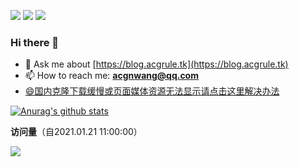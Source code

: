 <!-- [![FOSSA Status](https://app.fossa.com/api/projects/git%2Bgithub.com%2FGamerNoTitle%2FValine-Magic.svg?type=shield)]
(https://app.fossa.com/projects/git%2Bgithub.com%2FGamerNoTitle%2FValine-Magic?ref=badge_shield) -->
![](https://img.shields.io/github/last-commit/acgnwang/acgnwang?style=for-the-badge) 
![](https://img.shields.io/github/repo-size/acgnwang/acgnwang?style=for-the-badge) 
![](https://data.jsdelivr.com/v1/package/gh/acgnwang/acgnwang/badge)

### Hi there 👋
- 💬 Ask me about [https://blog.acgrule.tk](https://blog.acgrule.tk)
- 📫 How to reach me: **acgnwang@qq.com**
- [😄国内克隆下载缓慢或页面媒体资源无法显示请点击这里解决办法](https://www.cnblogs.com/chainsR/p/14191189.html)

[![Anurag's github stats](https://github-readme-stats.vercel.app/api?username=acgnwang)](https://github.com/acgnwang/acgnwang)

**访问量**（自2021.01.21 11:00:00）

![](https://count.getloli.com/get/@acgnwang@acgnwang?theme=gelbooru)
<!--
- 😄 Pronouns: ...
- ⚡ Fun fact: ...
- 🔭 I’m currently working on ...
- 🌱 I’m currently learning ...
- 👯 I’m looking to collaborate on ...
- 🤔 I’m looking for help with ...
<p align="left"><img src="https://devicons.github.io/devicon/devicon.git/icons/docker/docker-original-wordmark.svg" alt="docker" width="20" height="20"/> <img src="https://devicons.github.io/devicon/devicon.git/icons/go/go-original.svg" alt="go" width="20" height="20"/> <img src="https://devicons.github.io/devicon/devicon.git/icons/java/java-original-wordmark.svg" alt="java" width="20" height="20"/> <img src="https://devicons.github.io/devicon/devicon.git/icons/javascript/javascript-original.svg" alt="javascript" width="20" height="20"/> <img src="https://devicons.github.io/devicon/devicon.git/icons/mysql/mysql-original-wordmark.svg" alt="mysql" width="20" height="20"/> <img src="https://devicons.github.io/devicon/devicon.git/icons/redis/redis-original-wordmark.svg" alt="redis" width="20" height="20"/> <img src="https://devicons.github.io/devicon/devicon.git/icons/linux/linux-original.svg" alt="linux" width="20" height="20"/></p>
-->
